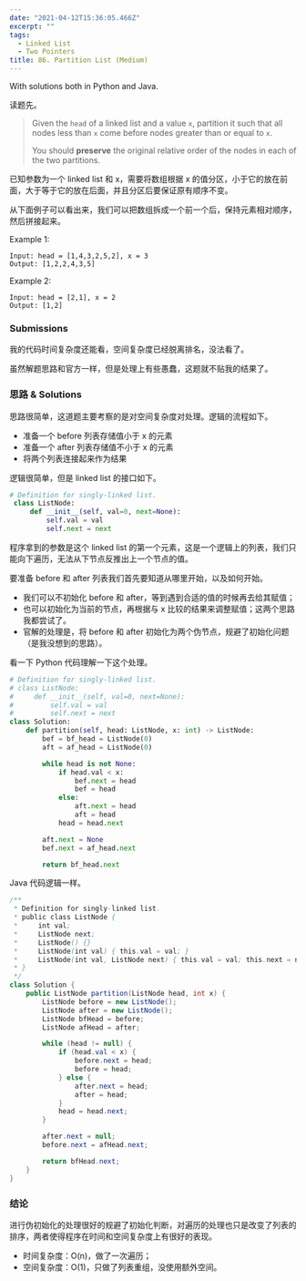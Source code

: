 ```yaml
---
date: "2021-04-12T15:36:05.466Z"
excerpt: ""
tags:
  - Linked List
  - Two Pointers
title: 86. Partition List (Medium)
---
```


With solutions both in Python and Java.

读题先。

> Given the `head` of a linked list and a value `x`, partition it such that all nodes less than `x` come before nodes greater than or equal to `x`.
>
> You should **preserve** the original relative order of the nodes in each of the two partitions.

已知参数为一个 linked list 和 x，需要将数组根据 x 的值分区，小于它的放在前面，大于等于它的放在后面，并且分区后要保证原有顺序不变。

从下面例子可以看出来，我们可以把数组拆成一个前一个后，保持元素相对顺序，然后拼接起来。

Example 1:

```console
Input: head = [1,4,3,2,5,2], x = 3
Output: [1,2,2,4,3,5]
```

Example 2:

```console
Input: head = [2,1], x = 2
Output: [1,2]
```

### Submissions

我的代码时间复杂度还能看，空间复杂度已经脱离排名，没法看了。

虽然解题思路和官方一样，但是处理上有些愚蠢，这题就不贴我的结果了。

### 思路 & Solutions

思路很简单，这道题主要考察的是对空间复杂度对处理。逻辑的流程如下。

- 准备一个 before 列表存储值小于 x 的元素
- 准备一个 after 列表存储值不小于 x 的元素
- 将两个列表连接起来作为结果

逻辑很简单，但是 linked list 的接口如下。

```python
# Definition for singly-linked list.
 class ListNode:
     def __init__(self, val=0, next=None):
         self.val = val
         self.next = next
```

程序拿到的参数是这个 linked list 的第一个元素，这是一个逻辑上的列表，我们只能向下遍历，无法从下节点反推出上一个节点的值。

要准备 before 和 after 列表我们首先要知道从哪里开始，以及如何开始。

- 我们可以不初始化 before 和 after，等到遇到合适的值的时候再去给其赋值；
- 也可以初始化为当前的节点，再根据与 x 比较的结果来调整赋值；这两个思路我都尝试了。
- 官解的处理是，将 before 和 after 初始化为两个伪节点，规避了初始化问题（是我没想到的思路）。

看一下 Python 代码理解一下这个处理。

```python
# Definition for singly-linked list.
# class ListNode:
#     def __init__(self, val=0, next=None):
#         self.val = val
#         self.next = next
class Solution:
    def partition(self, head: ListNode, x: int) -> ListNode:
        bef = bf_head = ListNode(0)
        aft = af_head = ListNode(0)

        while head is not None:
            if head.val < x:
                bef.next = head
                bef = head
            else:
                aft.next = head
                aft = head
            head = head.next

        aft.next = None
        bef.next = af_head.next

        return bf_head.next

```

Java 代码逻辑一样。

```java
/**
 * Definition for singly-linked list.
 * public class ListNode {
 *     int val;
 *     ListNode next;
 *     ListNode() {}
 *     ListNode(int val) { this.val = val; }
 *     ListNode(int val, ListNode next) { this.val = val; this.next = next; }
 * }
 */
class Solution {
    public ListNode partition(ListNode head, int x) {
        ListNode before = new ListNode();
        ListNode after = new ListNode();
        ListNode bfHead = before;
        ListNode afHead = after;

        while (head != null) {
            if (head.val < x) {
                before.next = head;
                before = head;
            } else {
                after.next = head;
                after = head;
            }
            head = head.next;
        }

        after.next = null;
        before.next = afHead.next;

        return bfHead.next;
    }
}
```

### 结论

进行伪初始化的处理很好的规避了初始化判断，对遍历的处理也只是改变了列表的排序，两者使得程序在时间和空间复杂度上有很好的表现。

- 时间复杂度：O(n)，做了一次遍历；
- 空间复杂度：O(1)，只做了列表重组，没使用额外空间。
